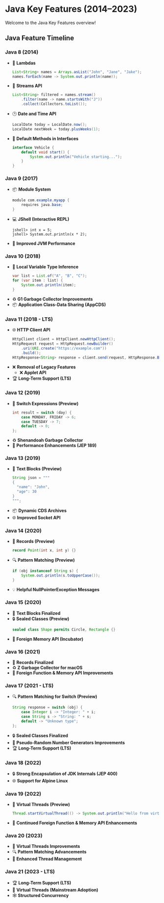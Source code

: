 # Java Key Features (2014–2023)

Welcome to the Java Key Features overview!

## Java Feature Timeline

### Java 8 (2014)  
- 🔄 **Lambdas**  
  ```java
  List<String> names = Arrays.asList("John", "Jane", "Jake");
  names.forEach(name -> System.out.println(name));
  ```
- 🌊 **Streams API**  
  ```java
  List<String> filtered = names.stream()
      .filter(name -> name.startsWith("J"))
      .collect(Collectors.toList());
  ```
- 🕒 **Date and Time API**  
  ```java
  LocalDate today = LocalDate.now();
  LocalDate nextWeek = today.plusWeeks(1);
  ```
- 🔧 **Default Methods in Interfaces**  
  ```java
  interface Vehicle {
      default void start() {
          System.out.println("Vehicle starting...");
      }
  }
  ```

### Java 9 (2017)  
- 📦 **Module System**  
  ```java
  module com.example.myapp {
      requires java.base;
  }
  ```
- 💻 **JShell (Interactive REPL)**  
  ```shell
  jshell> int x = 5;
  jshell> System.out.println(x * 2);
  ```
- 🚀 **Improved JVM Performance**  

### Java 10 (2018)  
- 📝 **Local Variable Type Inference**  
  ```java
  var list = List.of("A", "B", "C");
  for (var item : list) {
      System.out.println(item);
  }
  ```
- ♻️ **G1 Garbage Collector Improvements**  
- 📦 **Application Class-Data Sharing (AppCDS)**  

### Java 11 (2018 - LTS)  
- 🌐 **HTTP Client API**  
  ```java
  HttpClient client = HttpClient.newHttpClient();
  HttpRequest request = HttpRequest.newBuilder()
      .uri(URI.create("https://example.com"))
      .build();
  HttpResponse<String> response = client.send(request, HttpResponse.BodyHandlers.ofString());
  ```
- ❌ **Removal of Legacy Features**  
  - ❌ **Applet API**  
- 🏆 **Long-Term Support (LTS)**  

### Java 12 (2019)  
- 🔄 **Switch Expressions (Preview)**  
  ```java
  int result = switch (day) {
      case MONDAY, FRIDAY -> 6;
      case TUESDAY -> 7;
      default -> 0;
  };
  ```
- ♻️ **Shenandoah Garbage Collector**  
- 🚀 **Performance Enhancements (JEP 189)**  

### Java 13 (2019)  
- 📄 **Text Blocks (Preview)**  
  ```java
  String json = """
  {
    "name": "John",
    "age": 30
  }
  """;
  ```
- 📦 **Dynamic CDS Archives**  
- 🌐 **Improved Socket API**  

### Java 14 (2020)  
- 🔄 **Records (Preview)**  
  ```java
  record Point(int x, int y) {}
  ```
- 🔍 **Pattern Matching (Preview)**  
  ```java
  if (obj instanceof String s) {
      System.out.println(s.toUpperCase());
  }
  ```
- 💡 **Helpful NullPointerException Messages**  

### Java 15 (2020)  
- 📄 **Text Blocks Finalized**  
- 🔒 **Sealed Classes (Preview)**  
  ```java
  sealed class Shape permits Circle, Rectangle {}
  ```
- 🧠 **Foreign Memory API (Incubator)**  

### Java 16 (2021)  
- 🔄 **Records Finalized**  
- ♻️ **Z Garbage Collector for macOS**  
- 🚀 **Foreign Function & Memory API Improvements**  

### Java 17 (2021 - LTS)  
- 🔍 **Pattern Matching for Switch (Preview)**  
  ```java
  String response = switch (obj) {
      case Integer i -> "Integer: " + i;
      case String s -> "String: " + s;
      default -> "Unknown type";
  };
  ```
- 🔒 **Sealed Classes Finalized**  
- 🎲 **Pseudo-Random Number Generators Improvements**  
- 🏆 **Long-Term Support (LTS)**  

### Java 18 (2022)  
- 🔒 **Strong Encapsulation of JDK Internals (JEP 400)**  
- 🌐 **Support for Alpine Linux**  

### Java 19 (2022)  
- 🧵 **Virtual Threads (Preview)**  
  ```java
  Thread.startVirtualThread(() -> System.out.println("Hello from virtual thread"));
  ```
- 🚀 **Continued Foreign Function & Memory API Enhancements**  

### Java 20 (2023)  
- 🧵 **Virtual Threads Improvements**  
- 🔍 **Pattern Matching Advancements**  
- 🔄 **Enhanced Thread Management**  

### Java 21 (2023 - LTS)  
- 🏆 **Long-Term Support (LTS)**  
- 🧵 **Virtual Threads (Mainstream Adoption)**  
- 🕸️ **Structured Concurrency**  
